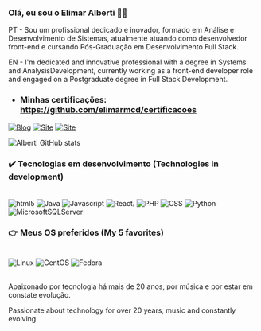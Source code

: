 ### Olá, eu sou o Elimar Alberti 🙋‍♂️
PT - Sou um profissional dedicado e inovador, formado em Análise e Desenvolvimento de Sistemas, atualmente atuando como desenvolvedor front-end e cursando Pós-Graduação em Desenvolvimento Full Stack.

EN - I'm dedicated and innovative professional with a degree in Systems and AnalysisDevelopment, currently working as a front-end developer role and engaged on a Postgraduate degree in Full Stack Development.

- ### Minhas certificações: https://github.com/elimarmcd/certificacoes

[![Blog](https://img.shields.io/badge/LinkedIn-0077B5?style=for-the-badge&logo=linkedin&logoColor=white)](https://www.linkedin.com/in/elimaralberti/)
[![Site](https://img.shields.io/badge/website-000000?style=for-the-badge&logo=About.me&logoColor=white)](https://vercel.com/elimarmcds-projects)
[![Site](https://img.shields.io/badge/Discord-7289DA?style=for-the-badge&logo=discord&logoColor=white)](https://discord.com/channels/albert_eam)

![Alberti GitHub stats](https://github-readme-stats.vercel.app/api?username=elimarmcd&show_icons=true&theme=dark)

### ✔️ Tecnologias em desenvolvimento (Technologies in development)
<div style="display": inline_block><br/>
    <img align="center" alt="html5" src="https://img.shields.io/badge/HTML-239120?style=for-the-badge&logo=html5&logoColor=white"/>
    <img align="center" alt="Java" src="https://img.shields.io/badge/Java-ED8B00?style=for-the-badge&logo=openjdk&logoColor=white"/>
    <img align="center" alt="Javascript" src="https://img.shields.io/badge/JavaScript-F7DF1E?style=for-the-badge&logo=javascript&logoColor=black"/>
    <img align="center" alt="React" src="https://img.shields.io/badge/React-20232A?style=for-the-badge&logo=react&logoColor=61DAFB"/>,
    <img align="center" alt="PHP" src="https://img.shields.io/badge/PHP-777BB4?style=for-the-badge&logo=php&logoColor=white"/>
    <img align="center" alt="CSS" src="https://img.shields.io/badge/CSS-239120?&style=for-the-badge&logo=css3&logoColor=white"/>
    <img align="center" alt="Python" src="https://img.shields.io/badge/python-3670A0?style=for-the-badge&logo=python&logoColor=ffdd54"/>
    <img align="center" alt="MicrosoftSQLServer" src="https://img.shields.io/badge/Microsoft%20SQL%20Server-CC2927?style=for-the-badge&logo=microsoft%20sql%20server&logoColor=white"/>
        
</div>

### 👉 Meus OS preferidos (My 5 favorites)
<div style="display": inline_block><br/>
    <img align="center" alt="Linux" src="https://img.shields.io/badge/Linux-FCC624?style=for-the-badge&logo=linux&logoColor=black"/>
    <img align="center" alt="CentOS" src="https://img.shields.io/badge/Cent%20OS-262577?style=for-the-badge&logo=CentOS&logoColor=white"/>
    <img align="center" alt="Fedora" src="https://img.shields.io/badge/Fedora-294172?style=for-the-badge&logo=fedora&logoColor=white"/>
</div><br/>

Apaixonado por tecnologia há mais de 20 anos, por música e por estar em constate evolução.

Passionate about technology for over 20 years, music and constantly evolving.
